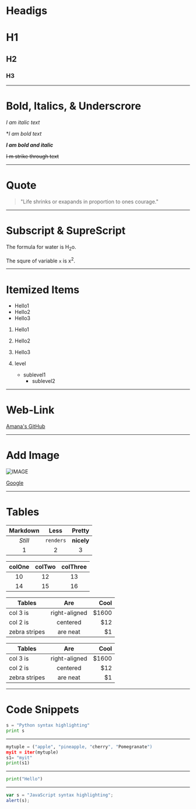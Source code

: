 # Headigs

# H1
## H2
### H3

***

# Bold, Italics, & Underscrore

*I am italic text*

**I am bold text*

**_I am bold and italic_**

~~I m strike through text~~

***

# Quote

> "Life shrinks or exapands in proportion to ones courage."

***

# Subscript & SupreScript

The formula for water is H<sub>2</sub>o.

The squre of variable ```x``` is x<sup>2</sup>.

***

# Itemized Items

* Hello1
* Hello2
* Hello3

1. Hello1
2. Hello2
3. Hello3

1. level
   - sublevel1
     - sublevel2
     
***

# Web-Link

[Amana's GitHub](https://github.com/amanaarshad)

***

# Add Image

![IMAGE](https://myoctocat.com/assets/images/base-octocat.svg)

[Google](https://google.com)

***

# Tables

|Markdown |   Less    | Pretty |
|:---:    |    :---:  | :---:  |
|*Still*  | `renders` | **nicely**|
|   1     |   2       | 3         |


|colOne | colTwo | colThree|
|:---:  |:---:   |:---:    |
|10     |      12|    13   |
|14     |      15|    16   |


| Tables        | Are           | Cool  |
| ---           |:---:          | ---:  |
| col 3 is      | right-aligned | $1600 |
| col 2 is      | centered      |   $12 |
| zebra stripes | are neat      |    $1 |


| Tables        | Are           | Cool  |
| ------------- |:-------------:| -----:|
| col 3 is      | right-aligned | $1600 |
| col 2 is      | centered      |   $12 |
| zebra stripes | are neat      |    $1 |

***

# Code Snippets

```python
s = "Python syntax highlighting"
print s
```

***

```Python
mytuple = ("apple", "pineapple, "cherry", "Pomegranate")
myit = iter(mytuple)
s1= "myit"
print(s1)
```

***

```python
print("Hello")
```
***

```javascript
var s = "JavaScript syntax highlighting";
alert(s);
```
